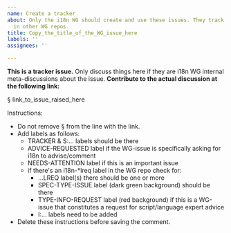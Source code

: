 ```yaml
---
name: Create a tracker
about: Only the i18n WG should create and use these issues. They track i18n issues
  in other WG repos.
title: Copy_the_title_of_the_WG_issue_here
labels: ''
assignees: ''

---
```


**This is a tracker issue.** Only discuss things here if they are i18n WG internal meta-discussions about the issue. **Contribute to the actual discussion at the following link:**


§ link_to_issue_raised_here


Instructions:
- Do not remove § from the line with the link.
- Add labels as follows:
  - TRACKER & S:... labels should be there
  - ADVICE-REQUESTED label if the WG-issue is specifically asking for i18n to advise/comment
  - NEEDS-ATTENTION label if this is an important issue 
  - if there's an i18n-*lreq label in the WG repo check for:
     -  ...LREQ label(s) there should be one or more
     - SPEC-TYPE-ISSUE label (dark green background) should be there 
     - TYPE-INFO-REQUEST label (red background) if this is a WG-issue that constitutes a request for script/language expert advice
      - I:... labels need to be added
- Delete these instructions before saving the comment.

